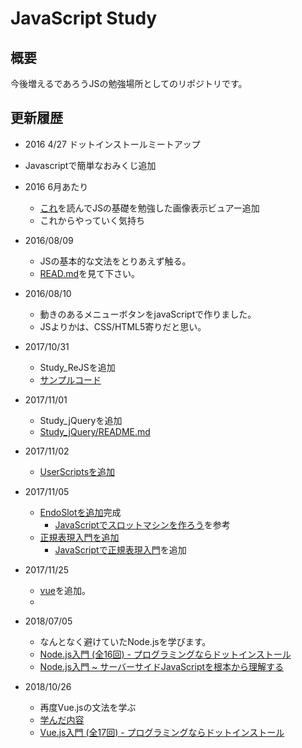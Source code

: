 
# JavaScript Study

## 概要
今後増えるであろうJSの勉強場所としてのリポジトリです。

## 更新履歴

- 2016 4/27 ドットインストールミートアップ
 - Javascriptで簡単なおみくじ追加

- 2016 6月あたり
  - [これ](https://www.amazon.co.jp/dp/4062578506/ref=pd_lpo_sbs_dp_ss_3?pf_rd_p=187205609&pf_rd_s=lpo-top-stripe&pf_rd_t=201&pf_rd_i=4274946614&pf_rd_m=AN1VRQENFRJN5&pf_rd_r=S742FGN5GJMJ5DR8FW76)を読んでJSの基礎を勉強した画像表示ビュアー追加
  - これからやっていく気持ち

- 2016/08/09
  - JSの基本的な文法をとりあえず触る。
  - [READ.md](https://github.com/Fendo181/js_repos/tree/master/bacic)を見て下さい。

- 2016/08/10
  - 動きのあるメニューボタンをjavaScriptで作りました。
  - JSよりかは、CSS/HTML5寄りだと思い。

- 2017/10/31
  - Study_ReJSを追加
  - [サンプルコード](https://github.com/Fendo181/JavaScript_repos/tree/master/Study_ReJS)

- 2017/11/01
  - Study_jQueryを追加
  - [Study_jQuery/README.md](https://github.com/Fendo181/js_repos/tree/master/bacic/jQuery/basic)

- 2017/11/02
  - [UserScriptsを追加](https://github.com/Fendo181/js_repos/tree/master/UserScripts)

- 2017/11/05
  - [EndoSlotを追加](https://github.com/Fendo181/js_repos/tree/master/app/slot)完成
    - [JavaScriptでスロットマシンを作ろう](https://dotinstall.com/lessons/slot_js_v4)を参考
  - [正規表現入門を追加](https://github.com/Fendo181/js_repos/tree/master/bacic/RegExp)
    - [JavaScriptで正規表現入門](https://dotinstall.com/lessons/basic_regexp)を追加

- 2017/11/25
  - [vue](https://github.com/Fendo181/js_repos/tree/master/vue)を追加。
  -
- 2018/07/05
  - なんとなく避けていたNode.jsを学びます。
  - [Node.js入門 (全16回) - プログラミングならドットインストール](https://dotinstall.com/lessons/basic_nodejs)
  - [Node.js入門 ~ サーバーサイドJavaScriptを根本から理解する](https://nakanoh.net/article/node-entry-book)
- 2018/10/26
  - 再度Vue.jsの文法を学ぶ
  - [学んだ内容](https://github.com/Fendo181/js_repos/tree/master/vue/basic_v_2.5.13)
  - [Vue.js入門 (全17回) - プログラミングならドットインストール](https://dotinstall.com/lessons/basic_vuejs_v2)
